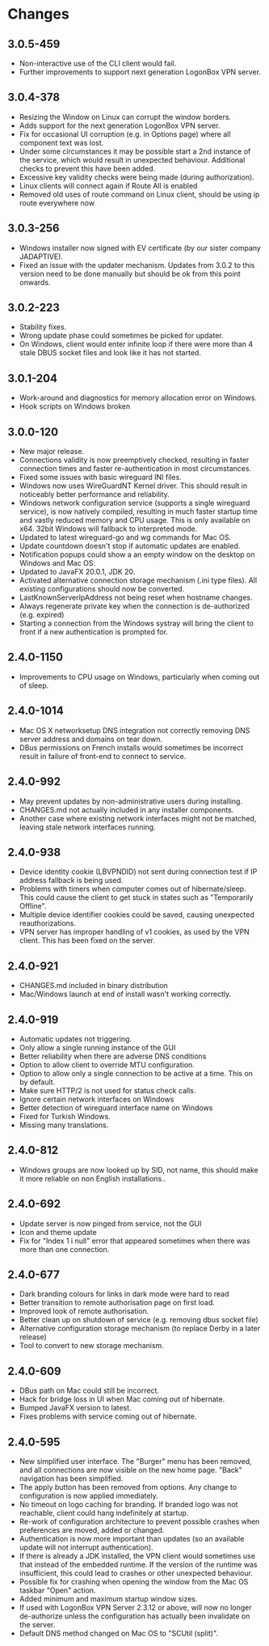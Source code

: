 # Changes

## 3.0.5-459

 * Non-interactive use of the CLI client would fail.
 * Further improvements to support next generation LogonBox VPN server.

## 3.0.4-378

 * Resizing the Window on Linux can corrupt the window borders.
 * Adds support for the next generation LogonBox VPN server. 
 * Fix for occasional UI corruption (e.g. in Options page) where all component text
   was lost.
 * Under some circumstances it may be possible start a 2nd instance of the service, which
   would result in unexpected behaviour. Additional checks to prevent this have been added.
 * Excessive key validity checks were being made (during authorization).
 * Linux clients will connect again if Route All is enabled
 * Removed old uses of route command on Linux client, should be using ip route everywhere now

## 3.0.3-256

 * Windows installer now signed with EV certificate (by our sister company JADAPTIVE).
 * Fixed an issue with the updater mechanism. Updates from 3.0.2 to this version need to be done manually but should be ok from this point onwards.

## 3.0.2-223

 * Stability fixes. 
 * Wrong update phase could sometimes be picked for updater.
 * On Windows, client would enter infinite loop if there were more than 4 stale DBUS
   socket files and look like it has not started. 

## 3.0.1-204

 * Work-around and diagnostics for memory allocation error on Windows.
 * Hook scripts on Windows broken

## 3.0.0-120

 * New major release.
 * Connections validity is now preemptively checked, resulting in faster
   connection times and faster re-authentication in most circumstances. 
 * Fixed some issues with basic wireguard INI files.
 * Windows now uses WireGuardNT Kernel driver. This should result in noticeably
   better performance and reliability.
 * Windows network configuration service (supports a single wireguard service), 
   is now natively compiled, resulting in much faster startup time and vastly 
   reduced memory and CPU usage. This is only available on x64. 32bit Windows
   will fallback to interpreted mode.
 * Updated to latest wireguard-go and wg commands for Mac OS.
 * Update countdown doesn't stop if automatic updates are enabled.
 * Notification popups could show a an empty window on the desktop on Windows
   and Mac OS.
 * Updated to JavaFX 20.0.1, JDK 20.
 * Activated alternative connection storage mechanism (.ini type files). All
   existing configurations should now be converted.
 * LastKnownServerIpAddress not being reset when hostname changes.
 * Always regenerate private key when the connection is de-authorized (e.g. expired)
 * Starting a connection from the Windows systray will bring the client to front if a new authentication is prompted for.

## 2.4.0-1150

 * Improvements to CPU usage on Windows, particularly when coming out of sleep. 

## 2.4.0-1014

 * Mac OS X networksetup DNS integration not correctly removing DNS server address and domains on tear down.
 * DBus permissions on French installs would sometimes be incorrect result in failure of front-end to connect to service.

## 2.4.0-992

 * May prevent updates by non-administrative users during installing.
 * CHANGES.md not actually included in any installer components.
 * Another case where existing network interfaces might not be matched, 
   leaving stale network interfaces running. 

## 2.4.0-938

 * Device identity cookie (LBVPNDID) not sent during connection test if IP address fallback is being used.
 * Problems with timers when computer comes out of hibernate/sleep. This could cause the client to get
   stuck in states such as "Temporarily Offline".
 * Multiple device identifier cookies could be saved, causing unexpected reauthorizations.
 * VPN server has improper handling of v1 cookies, as used by the VPN client. This has been fixed on
   the server. 

## 2.4.0-921
 * CHANGES.md included in binary distribution
 * Mac/Windows launch at end of install wasn't working correctly.

## 2.4.0-919

 * Automatic updates not triggering.
 * Only allow a single running instance of the GUI
 * Better reliability when there are adverse DNS conditions
 * Option to allow client to override MTU configuration.
 * Option to allow only a single connection to be active at a time. This on by default.
 * Make sure HTTP/2 is not used for status check calls.
 * Ignore certain network interfaces on Windows
 * Better detection of wireguard interface name on Windows
 * Fixed for Turkish Windows. 
 * Missing many translations.

## 2.4.0-812

 * Windows groups are now looked up by SID, not name, this should make it more reliable on
   non English installations..

## 2.4.0-692

 * Update server is now pinged from service, not the GUI
 * Icon and theme update
 * Fix for "Index 1 i null" error that appeared sometimes when there was more than one connection.

## 2.4.0-677

 * Dark branding colours for links in dark mode were hard to read
 * Better transition to remote authorisation page on first load.
 * Improved look of remote authorisation.
 * Better clean up on shutdown of service (e.g. removing dbus socket file)
 * Alternative configuration storage mechanism (to replace Derby in a later release)
 * Tool to convert to new storage mechanism.

## 2.4.0-609

 * DBus path on Mac could still be incorrect. 
 * Hack for bridge loss in UI when Mac coming out of hibernate.
 * Bumped JavaFX version to latest.
 * Fixes problems with service coming out of hibernate.

## 2.4.0-595

 * New simplified user interface. The "Burger" menu has been removed, and all connections
   are now visible on the new home page. "Back" navigation has been simplified.
 * The apply button has been removed from options. Any change to configuration is now
   applied immediately.
 * No timeout on logo caching for branding. If branded logo was not reachable, client
   could hang indefinitely at startup.
 * Re-work of configuration architecture to prevent possible crashes when preferences are
   moved, added or changed.
 * Authentication is now more important than updates (so an available update will not 
   interrupt authentication).
 * If there is already a JDK installed, the VPN client would sometimes use that instead
   of the embedded runtime. If the version of the runtime was insufficient, this could
   lead to crashes or other unexpected behaviour.
 * Possible fix for crashing when opening the window from the Mac OS taskbar "Open" action.
 * Added minimum and maximum startup window sizes.
 * If used with LogonBox VPN Server 2.3.12 or above, will now no longer de-authorize unless
   the configuration has actually been invalidate on the server. 
 * Default DNS method changed on Mac OS to "SCUtil (split)".
